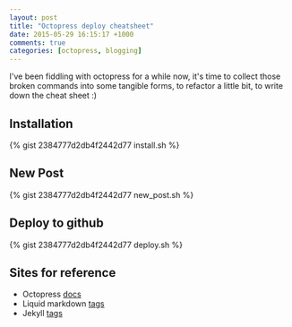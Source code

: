 ```yaml
---
layout: post
title: "Octopress deploy cheatsheet"
date: 2015-05-29 16:15:17 +1000
comments: true
categories: [octopress, blogging]
---
```


I've been fiddling with octopress for a while now, it's time to collect those broken commands into some tangible forms,
to refactor a little bit, to write down the cheat sheet :)

<!--more-->

## Installation
{% gist 2384777d2db4f2442d77 install.sh %}

## New Post
{% gist 2384777d2db4f2442d77 new_post.sh %}

## Deploy to github
{% gist 2384777d2db4f2442d77 deploy.sh %}

## Sites for reference
- Octopress [docs](http://octopress.org/docs/)
- Liquid markdown [tags](https://github.com/Shopify/liquid/wiki/Liquid-for-Designers)
- Jekyll [tags](http://jekyllrb.com/docs/templates/)
